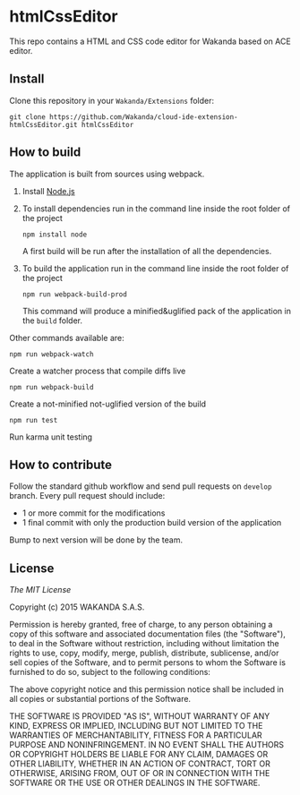 # htmlCssEditor

This repo contains a HTML and CSS code editor for Wakanda based on ACE editor.

## Install

Clone this repository in your `Wakanda/Extensions` folder:

```shell
git clone https://github.com/Wakanda/cloud-ide-extension-htmlCssEditor.git htmlCssEditor
```

## How to build

The application is built from sources using webpack.

1. Install [Node.js](https://nodejs.org/en/)
2. To install dependencies run in the command line inside the root folder of the project

    ````
    npm install node
    ````
    A first build will be run after the installation of all the dependencies.
2. To build the application run in the command line inside the root folder of the project
	````
	npm run webpack-build-prod
	````
	This command will produce a minified&uglified pack of the application in the `build` folder.

Other commands available are:

````
npm run webpack-watch
````
Create a watcher process that compile diffs live

````
npm run webpack-build
````
Create a not-minified not-uglified version of the build

````
npm run test
````
Run karma unit testing


## How to contribute

Follow the standard github workflow and send pull requests on `develop` branch.
Every pull request should include:

- 1 or more commit for the modifications
- 1 final commit with only the production build version of the application

Bump to next version will be done by the team.



## License 

*The MIT License*

Copyright (c) 2015 WAKANDA S.A.S.

Permission is hereby granted, free of charge, to any person obtaining a copy of this software and associated documentation files (the "Software"), to deal in the Software without restriction, including without limitation the rights to use, copy, modify, merge, publish, distribute, sublicense, and/or sell copies of the Software, and to permit persons to whom the Software is furnished to do so, subject to the following conditions:

The above copyright notice and this permission notice shall be included in all copies or substantial portions of the Software.

THE SOFTWARE IS PROVIDED "AS IS", WITHOUT WARRANTY OF ANY KIND, EXPRESS OR IMPLIED, INCLUDING BUT NOT LIMITED TO THE WARRANTIES OF MERCHANTABILITY, FITNESS FOR A PARTICULAR PURPOSE AND NONINFRINGEMENT. IN NO EVENT SHALL THE AUTHORS OR COPYRIGHT HOLDERS BE LIABLE FOR ANY CLAIM, DAMAGES OR OTHER LIABILITY, WHETHER IN AN ACTION OF CONTRACT, TORT OR OTHERWISE, ARISING FROM, OUT OF OR IN CONNECTION WITH THE SOFTWARE OR THE USE OR OTHER DEALINGS IN THE SOFTWARE.